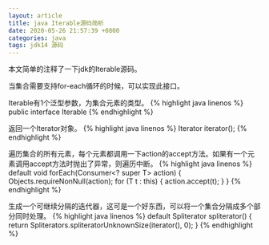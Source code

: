 ```yaml
---
layout: article
title: java Iterable源码简析
date: 2020-05-26 21:57:39 +0800
categories: java
tags: jdk14 源码
---
```

本文简单的注释了一下jdk的Iterable源码。

当集合需要支持for-each循环的时候，可以实现此接口。

Iterable有1个泛型参数，为集合元素的类型。
{% highlight java linenos %}
public interface Iterable<T>
{% endhighlight %}

返回一个Iterator对象。
{% highlight java linenos %}
Iterator<T> iterator();
{% endhighlight %}

遍历集合的所有元素，每个元素都调用一下action的accept方法。如果有一个元素调用accept方法时抛出了异常，则遍历中断。
{% highlight java linenos %}
default void forEach(Consumer<? super T> action) {
    Objects.requireNonNull(action);
    for (T t : this) {
        action.accept(t);
    }
}
{% endhighlight %}

生成一个可继续分隔的迭代器，这可是一个好东西，可以将一个集合分隔成多个部分同时处理。
{% highlight java linenos %}
default Spliterator<T> spliterator() {
    return Spliterators.spliteratorUnknownSize(iterator(), 0);
}
{% endhighlight %}
